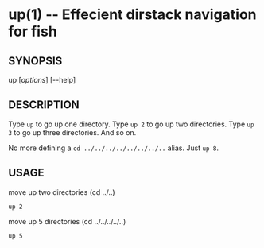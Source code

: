 up(1) -- Effecient dirstack navigation for fish
===============================================

## SYNOPSIS

up [*options*] [--help]<br>

## DESCRIPTION
Type `up` to go up one directory.  Type `up 2` to go up two directories.  Type `up 3` to go up three directories.  And so on.

No more defining a `cd ../../../../../../../..` alias.  Just `up 8`.

## USAGE

move up two directories (cd ../..)
  ```fish
  up 2
  ```
move up 5 directories (cd ../../../../..)
  ```fish
  up 5
  ```
